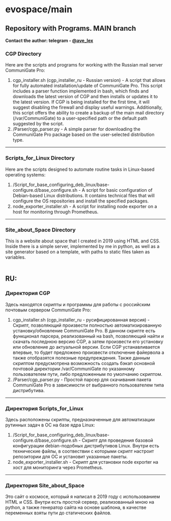 # evospace/main
## Repository with Programs. MAIN branch

**Contact the author: telegram - [@ave_lex](https://t.me/ave_lex)**

### CGP Directory
Here are the scripts and programs for working with the Russian mail server CommuniGate Pro:
1. cgp_installer.sh (cgp_installer_ru - Russian version) - A script that allows for fully automated installation/update of CommuniGate Pro. This script includes a parser function implemented in bash, which finds and downloads the latest version of CGP and then installs or updates it to the latest version. If CGP is being installed for the first time, it will suggest disabling the firewall and display useful warnings. Additionally, this script offers the ability to create a backup of the main mail directory (/var/CommuniGate) to a user-specified path or the default path suggested by the script.
2. /Parser/cgp_parser.py - A simple parser for downloading the CommuniGate Pro package based on the user-selected distribution type.

-------------------------------------------------------------------------------------------
### Scripts_for_Linux Directory
Here are the scripts designed to automate routine tasks in Linux-based operating systems:
1. /Script_for_base_configuring_deb_linux/base-configure.d/base_configure.sh - A script for basic configuration of Debian-based Linux distributions. It contains technical files that will configure the OS repositories and install the specified packages.
2. node_exporter_installer.sh - A script for installing node exporter on a host for monitoring through Prometheus.

-------------------------------------------------------------------------------------------
### Site_about_Space Directory
This is a website about space that I created in 2019 using HTML and CSS. Inside there is a simple server, implemented by me in python, as well as a site generator based on a template, with paths to static files taken as variables.<br><br>

## RU:

### Директория CGP
Здесь находятся скрипты и программы для работы с российским почтовым сервером CommuniGate Pro:
1. cgp_installer.sh (cgp_installer_ru - русифицированная версия) - Скрипт, позволяющий произвести полностью автоматизированную установку/обновление CommuniGate Pro. В данном скрипте есть функционал парсера, реализованный на bash, позволяющий найти и скачать последнюю версию CGP, а затем произвести его установку или обновление до актуальной версии. Если CGP устанавливается впервые, то будет предложено произвести отключение файервола а также отобразятся полезные предупреждения. Также данным скриптом предусмотрена возможность создать бэкап основной почтовой директории /var/CommuniGate по указанному пользователем пути, либо предложенным по умолчанию скриптом.
2. /Parser/cgp_parser.py - Простой парсер для скачивания пакета CommuniGate Pro в зависимости от выбранного пользователем типа дистрибутива.

-------------------------------------------------------------------------------------------
### Директория Scripts_for_Linux
Здесь расположены скрипты, предназначенные для автоматизации рутинных задач в ОС на базе ядра Linux:
1. /Script_for_base_configuring_deb_linux/base-configure.d/base_configure.sh - Скрипт для проведения базовой конфигурации debian-подобных дистрибутивов Linux. Внутри есть технические файлы, в соотвествии с которыми скрипт настроит репозитории для ОС и установит указанные пакеты.
2. node_exporter_installer.sh - Скрипт для установки node exporter на хост для мониторинга через Prometheus.

-------------------------------------------------------------------------------------------
### Директория Site_about_Space
Это сайт о космосе, который я написал в 2019 году с использованием HTML и CSS. Внутри есть простой сервер, реализованный мною на python, а также генератор сайта на основе шаблона, в качестве переменных взяты пути до статических файлов.

